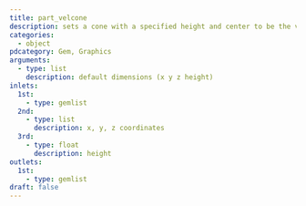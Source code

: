 ```yaml
---
title: part_velcone
description: sets a cone with a specified height and center to be the velocity-domain of emitted particles
categories:
  - object
pdcategory: Gem, Graphics
arguments:
  - type: list
    description: default dimensions (x y z height)
inlets:
  1st:
    - type: gemlist
  2nd:
    - type: list
      description: x, y, z coordinates
  3rd:
    - type: float
      description: height
outlets:
  1st:
    - type: gemlist
draft: false
---
```


